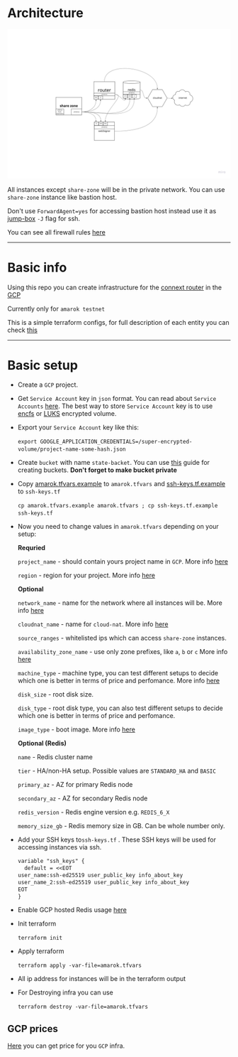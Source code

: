 # Architecture

![plot](docs/pics/arch.jpg)

All instances except `share-zone` will be in the private network. You can use `share-zone` instance like bastion host.

Don't use `ForwardAgent=yes` for accessing bastion host instead use it as [jump-box](http://www.linux-magazine.com/Online/Features/Jump-Box-Security) `-J` flag for ssh.

You can see all firewall rules [here](modules/amarok/firewall.tf)

---

# Basic info

Using this repo you can create infrastructure for the [connext router](https://connextscan.io) in the [GCP](https://cloud.google.com/gcp)

Currently only for `amarok testnet`

This is a simple terraform configs, for full description of each entity you can check [this](./modules/amarok/README.md)

---

# Basic setup

- Create a `GCP` project.

- Get `Service Account` key in `json` format. You can read about `Service Accounts` [here](https://cloud.google.com/iam/docs/creating-managing-service-account-keys). The best way to store `Service Account` key is to use [encfs](https://github.com/vgough/encfs) or [LUKS](https://www.redhat.com/sysadmin/disk-encryption-luks) encrypted volume.

- Export your `Service Account` key like this:

  `export GOOGLE_APPLICATION_CREDENTIALS=/super-encrypted-volume/project-name-some-hash.json`

- Create `bucket` with name `state-backet`. You can use [this](https://cloud.google.com/storage/docs/creating-buckets) guide for creating buckets. **Don't forget to make bucket private**

- Copy [amarok.tfvars.example](./amarok.tfvars.example) to `amarok.tfvars` and [ssh-keys.tf.example](./ssh-keys.tf.example) to `ssh-keys.tf`

  `cp amarok.tfvars.example amarok.tfvars ; cp ssh-keys.tf.example ssh-keys.tf`

- Now you need to change values in `amarok.tfvars` depending on your setup:

  **Requried**

  `project_name`  - should contain yours project name in `GCP`. More info [here](https://cloud.google.com/resource-manager/docs/creating-managing-projects)

  `region`        - region for your project. More info [here](https://cloud.google.com/compute/docs/regions-zones)

  **Optional**

  `network_name`  - name for the network where all instances will be. More info [here](https://cloud.google.com/vpc/docs/vpc)

  `cloudnat_name` - name for `cloud-nat`. More info [here](https://cloud.google.com/nat/docs/overview)

  `source_ranges` - whitelisted ips which can access `share-zone` instances.

  `availability_zone_name` - use only zone prefixes, like `a`, `b` or `c` More info [here](https://cloud.google.com/compute/docs/regions-zones)

  `machine_type`           - machine type, you can test different setups to decide which one is better in terms of price and perfomance. More info [here](https://cloud.google.com/compute/docs/machine-types)

  `disk_size`              - root disk size.

  `disk_type`              - root disk type, you can also test different setups to decide which one is better in terms of price and perfomance.

  `image_type`             - boot image. More info [here](https://cloud.google.com/compute/docs/images)

  **Optional (Redis)**

  `name`                   - Redis cluster name

  `tier`                   - HA/non-HA setup. Possible values are `STANDARD_HA` and `BASIC`

  `primary_az`             - AZ for primary Redis node

  `secondary_az`           - AZ for secondary Redis node

  `redis_version`          - Redis engine version e.g. `REDIS_6_X`

  `memory_size_gb`         - Redis memory size in GB. Can be whole number only.

- Add your SSH keys to`ssh-keys.tf` . These SSH keys will be used for accessing instances via ssh.

  ```
  variable "ssh_keys" {
    default = <<EOT
  user_name:ssh-ed25519 user_public_key info_about_key
  user_name_2:ssh-ed25519 user_public_key info_about_key
  EOT
  }
  ```

- Enable GCP hosted Redis usage [here](https://console.developers.google.com/apis/api/redis.googleapis.com/overview)

- Init terraform

  `terraform init`

- Apply terraform

  `terraform apply -var-file=amarok.tfvars`

- All ip address for instances will be in the terraform output

- For Destroying infra you can use

  `terraform destroy -var-file=amarok.tfvars`

## GCP prices

[Here](https://cloudpricingcalculator.appspot.com) you can get price for you `GCP` infra.
